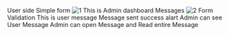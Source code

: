 User side Simple form
![1](https://github.com/user-attachments/assets/3afd8750-8763-42b5-8c1b-0ea7e09b6191)
This is Admin dashboard Messages
![2](https://github.com/user-attachments/assets/57a4a4a0-acab-404e-b84c-7f39343aca57)
Form Validation
This is user message
Message sent success alart
Admin can see User Message
Admin can open Message and Read entire Message
